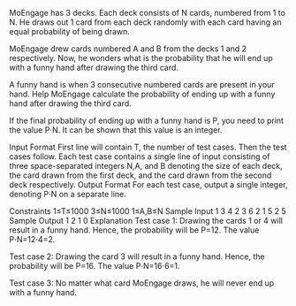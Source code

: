 MoEngage has 3 decks. Each deck consists of N cards, numbered from 1 to N. He draws out 1 card from each deck randomly with each card having an equal probability of being drawn.

MoEngage drew cards numbered A and B from the decks 1 and 2 respectively. Now, he wonders what is the probability that he will end up with a funny hand after drawing the third card.

A funny hand is when 3 consecutive numbered cards are present in your hand.
Help MoEngage calculate the probability of ending up with a funny hand after drawing the third card.

If the final probability of ending up with a funny hand is P, you need to print the value P⋅N. It can be shown that this value is an integer.

Input Format
First line will contain T, the number of test cases. Then the test cases follow.
Each test case contains a single line of input consisting of three space-separated integers N,A, and B denoting the size of each deck, the card drawn from the first deck, and the card drawn from the second deck respectively.
Output Format
For each test case, output a single integer, denoting P⋅N on a separate line.

Constraints
1≤T≤1000
3≤N≤1000
1≤A,B≤N
Sample Input 1 
3
4 2 3
6 2 1
5 2 5
Sample Output 1 
2
1
0
Explanation
Test case 1: Drawing the cards 1 or 4 will result in a funny hand. Hence, the probability will be P=12. The value P⋅N=12⋅4=2.

Test case 2: Drawing the card 3 will result in a funny hand. Hence, the probability will be P=16. The value P⋅N=16⋅6=1.

Test case 3: No matter what card MoEngage draws, he will never end up with a funny hand.
